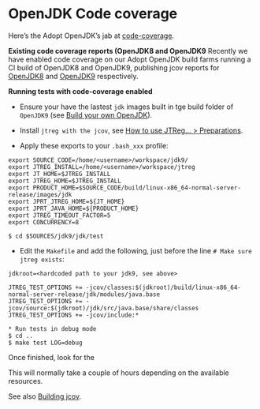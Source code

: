 # OpenJDK Code coverage

Here’s the Adopt OpenJDK’s jab at [code-coverage](https://java.net/projects/adoptopenjdk/pages/Codecoverage).

**Existing code coverage reports (OpenJDK8 and OpenJDK9**
Recently we have enabled code coverage on our Adopt OpenJDK build farms running a CI build of OpenJDK8 and OpenJDK9, publishing jcov reports for [OpenJDK8](https://adopt-openjdk.ci.cloudbees.com/view/OpenJDK/job/openjdk-1.8-linux-x86_64/ws/testoutput/jdk_core/JTreport/jcov/index.html) and [OpenJDK9](https://adopt-openjdk.ci.cloudbees.com/view/OpenJDK/job/openjdk-1.9-linux-x86_64/ws/testoutput/jdk_core/JTreport/jcov/index.html) respectively.

**Running tests with code-coverage enabled**

* Ensure your have the lastest ```jdk``` images built in tge build folder of ```OpenJDK9``` (see [Build your own OpenJDK](binaries/build_your_own_openjdk.md)).

* Install ```jtreg with the jcov```, see [How to use JTReg... > Preparations](advanced-steps/preparations.md).

* Apply these exports to your ```.bash_xxx``` profile:

```
export SOURCE_CODE=/home/<username>/workspace/jdk9/
export JTREG_INSTALL=/home/<username>/workspace/jtreg
export JT_HOME=$JTREG_INSTALL
export JTREG_HOME=$JTREG_INSTALL
export PRODUCT_HOME=$SOURCE_CODE/build/linux-x86_64-normal-server-release/images/jdk 
export JPRT_JTREG_HOME=${JT_HOME}
export JPRT_JAVA_HOME=${PRODUCT_HOME}
export JTREG_TIMEOUT_FACTOR=5
export CONCURRENCY=8
```
```
$ cd $SOURCES/jdk9/jdk/test
```

* Edit the ```Makefile``` and add the following, just before the line  ```# Make sure jtreg exists```:

```
jdkroot=<hardcoded path to your jdk9, see above>

JTREG_TEST_OPTIONS += -jcov/classes:$(jdkroot)/build/linux-x86_64-normal-server-release/jdk/modules/java.base
JTREG_TEST_OPTIONS += -jcov/source:$(jdkroot)/jdk/src/java.base/share/classes
JTREG_TEST_OPTIONS += -jcov/include:*
```
```
* Run tests in debug mode
$ cd ..
$ make test LOG=debug
```
Once finished, look for the 


This will normally take a couple of hours depending on the available resources.

See also [Building jcov](building_jcov.md).